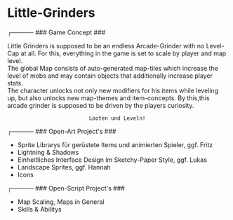 # Little-Grinders


┌───── ### Game Concept ### 

Little Grinders is supposed to be an endless Arcade-Grinder with no Level-Cap at all. 
For this, everything in the game is set to scale by player and map level.               
The global Map consists of auto-generated map-tiles which increase the level of mobs and
may contain objects that additionally increase player stats.                           
The character unlocks not only new modifiers for his items while leveling up, but also 
unlocks new map-themes and item-concepts. By this,this arcade grinder is supposed to be
driven by the players curiosity.                                                                    

                              
                              Looten und Leveln!

┌───── ### Open-Art Project's ### 

- Sprite Librarys für gerüstete Items und animierten Spieler, ggf. Fritz
- Lightning & Shadows
- Einheitliches Interface Design im Sketchy-Paper Style, ggf. Lukas
- Landscape Sprites, ggf. Hannah
- Icons


┌───── ### Open-Script Project's ### 
- Map Scaling, Maps in General
- Skills & Abilitys
